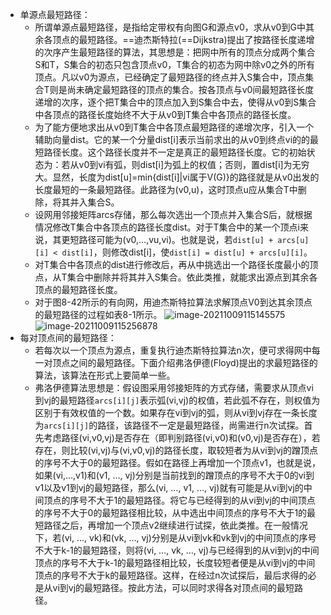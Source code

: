 - 单源点最短路径：
	- 所谓单源点最短路径，是指给定带权有向图G和源点v0，求从v0到G中其余各顶点的最短路径。==迪杰斯特拉(==Dijkstra)提出了按路径长度递增的次序产生最短路径的算法，其思想是：把网中所有的顶点分成两个集合S和T，S集合的初态只包含顶点v0，T集合的初态为网中除v0之外的所有顶点。凡以v0为源点，已经确定了最短路径的终点并入S集合中，顶点集合T则是尚未确定最短路径的顶点的集合。按各顶点与v0间最短路径长度递增的次序，逐个把T集合中的顶点加入到S集合中去，使得从v0到S集合中各顶点的路径长度始终不大于从v0到T集合中各顶点的路径长度。
	- 为了能方便地求出从v0到T集合中各顶点最短路径的递增次序，引入一个辅助向量dist。它的某一个分量dist[i]表示当前求出的从v0到终点vi的的最短路径长度。这个路径长度并不一定是真正的最短路径长度。它的初始状态为：若从v0到vi有弧，则dist[i]为弧上的权值；否则，置dist[i]为无穷大。显然，长度为dist[u]=min\{dist[i]|vi属于V(G)\}的路径就是从v0出发的长度最短的一条最短路径。此路径为(v0,u)，这时顶点u应从集合T中删除，将其并入集合S。
	- 设网用邻接矩阵arcs存储，那么每次选出一个顶点并入集合S后，就根据情况修改T集合中各顶点的路径长度dist。对于T集合中的某一个顶点i来说，其更短路径可能为(v0,…,vu,vi)。也就是说，若`dist[u] + arcs[u][i] < dist[i]`，则修改dist[i]，使`dist[i] = dist[u] + arcs[u][i]`。
	- 对T集合中各顶点的dist进行修改后，再从中挑选出一个路径长度最小的顶点，从T集合中删除并将其并入S集合。依此类推，就能求出源点到其余各顶点的最短路径长度。
	- 对于图8-42所示的有向网，用迪杰斯特拉算法求解顶点V0到达其余顶点的最短路径的过程如表8-1所示。
	  ![image-20211009115145575](https://img.mhugh.net/typora/image-20211009115145575.png)
	  ![image-20211009115256878](https://img.mhugh.net/typora/image-20211009115256878.png)
- 每对顶点间的最短路径：
	- 若每次以一个顶点为源点，重复执行迪杰斯特拉算法n次，便可求得网中每一对顶点之间的最短路径。下面介绍弗洛伊德(Floyd)提出的求最短路径的算法，该算法在形式上要简单一些。
	- 弗洛伊德算法思想是：假设图采用邻接矩阵的方式存储，需要求从顶点vi到vj的最短路径`arcs[i][j]`表示弧(vi,vj)的权值，若此弧不存在，则权值为区别于有效权值的一个数。如果存在vi到vj的弧，则从vi到vj存在一条长度为`arcs[i][j]`的路径，该路径不一定是最短路径，尚需进行n次试探。首先考虑路径(vi,v0,vj)是否存在（即判别路径(vi,v0)和(v0,vj)是否存在），若存在，则比较(vi,vj)与(vi,v0,vj)的路径长度，取较短者为从vi到vj的蹭顶点的序号不大于0的最短路径。假如在路径上再增加一个顶点v1，也就是说，如果(vi,…,v1)和(v1, …, vj)分别是当前找到的蹭顶点的序号不大于0的vi到v1以及v1到vj的最短路径，那么(vi, …, v1, …, vj)就有可能是从vi到vj的中间顶点的序号不大于1的最短路径。将它与已经得到的从vi到vj的中间顶点的序号不大于0的最短路径相比较，从中选出中间顶点的序号不大于1的最短路径之后，再增加一个顶点v2继续进行试探，依此类推。在一般情况下，若(vi, …, vk)和(vk, …, vj)分别是从vi到vk和vk到vj的中间顶点的序号不大于k-1的最短路径，则将(vi, …, vk, …, vj)与已经得到的从vi到vj的中间顶点的序号不大于k-1的最短路径相比较，长度较短者便是从vi到vj的中间顶点的序号不大于k的最短路径。这样，在经过n次试探后，最后求得的必是从vi到vj的最短路径。按此方法，可以同时求得各对顶点间的最短路径。